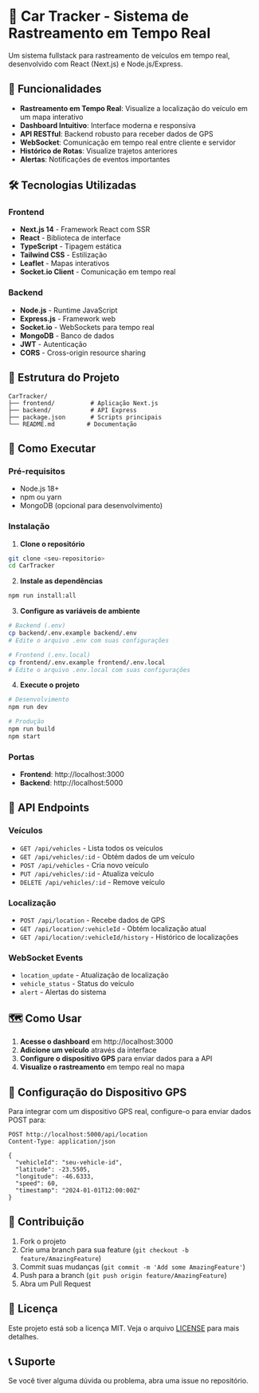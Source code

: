 # 🚗 Car Tracker - Sistema de Rastreamento em Tempo Real

Um sistema fullstack para rastreamento de veículos em tempo real, desenvolvido com React (Next.js) e Node.js/Express.

## 🚀 Funcionalidades

- **Rastreamento em Tempo Real**: Visualize a localização do veículo em um mapa interativo
- **Dashboard Intuitivo**: Interface moderna e responsiva
- **API RESTful**: Backend robusto para receber dados de GPS
- **WebSocket**: Comunicação em tempo real entre cliente e servidor
- **Histórico de Rotas**: Visualize trajetos anteriores
- **Alertas**: Notificações de eventos importantes

## 🛠️ Tecnologias Utilizadas

### Frontend

- **Next.js 14** - Framework React com SSR
- **React** - Biblioteca de interface
- **TypeScript** - Tipagem estática
- **Tailwind CSS** - Estilização
- **Leaflet** - Mapas interativos
- **Socket.io Client** - Comunicação em tempo real

### Backend

- **Node.js** - Runtime JavaScript
- **Express.js** - Framework web
- **Socket.io** - WebSockets para tempo real
- **MongoDB** - Banco de dados
- **JWT** - Autenticação
- **CORS** - Cross-origin resource sharing

## 📁 Estrutura do Projeto

```
CarTracker/
├── frontend/          # Aplicação Next.js
├── backend/           # API Express
├── package.json       # Scripts principais
└── README.md         # Documentação
```

## 🚀 Como Executar

### Pré-requisitos

- Node.js 18+
- npm ou yarn
- MongoDB (opcional para desenvolvimento)

### Instalação

1. **Clone o repositório**

```bash
git clone <seu-repositorio>
cd CarTracker
```

2. **Instale as dependências**

```bash
npm run install:all
```

3. **Configure as variáveis de ambiente**

```bash
# Backend (.env)
cp backend/.env.example backend/.env
# Edite o arquivo .env com suas configurações

# Frontend (.env.local)
cp frontend/.env.example frontend/.env.local
# Edite o arquivo .env.local com suas configurações
```

4. **Execute o projeto**

```bash
# Desenvolvimento
npm run dev

# Produção
npm run build
npm start
```

### Portas

- **Frontend**: http://localhost:3000
- **Backend**: http://localhost:5000

## 📡 API Endpoints

### Veículos

- `GET /api/vehicles` - Lista todos os veículos
- `GET /api/vehicles/:id` - Obtém dados de um veículo
- `POST /api/vehicles` - Cria novo veículo
- `PUT /api/vehicles/:id` - Atualiza veículo
- `DELETE /api/vehicles/:id` - Remove veículo

### Localização

- `POST /api/location` - Recebe dados de GPS
- `GET /api/location/:vehicleId` - Obtém localização atual
- `GET /api/location/:vehicleId/history` - Histórico de localizações

### WebSocket Events

- `location_update` - Atualização de localização
- `vehicle_status` - Status do veículo
- `alert` - Alertas do sistema

## 🗺️ Como Usar

1. **Acesse o dashboard** em http://localhost:3000
2. **Adicione um veículo** através da interface
3. **Configure o dispositivo GPS** para enviar dados para a API
4. **Visualize o rastreamento** em tempo real no mapa

## 🔧 Configuração do Dispositivo GPS

Para integrar com um dispositivo GPS real, configure-o para enviar dados POST para:

```
POST http://localhost:5000/api/location
Content-Type: application/json

{
  "vehicleId": "seu-vehicle-id",
  "latitude": -23.5505,
  "longitude": -46.6333,
  "speed": 60,
  "timestamp": "2024-01-01T12:00:00Z"
}
```

## 🤝 Contribuição

1. Fork o projeto
2. Crie uma branch para sua feature (`git checkout -b feature/AmazingFeature`)
3. Commit suas mudanças (`git commit -m 'Add some AmazingFeature'`)
4. Push para a branch (`git push origin feature/AmazingFeature`)
5. Abra um Pull Request

## 📄 Licença

Este projeto está sob a licença MIT. Veja o arquivo [LICENSE](LICENSE) para mais detalhes.

## 📞 Suporte

Se você tiver alguma dúvida ou problema, abra uma issue no repositório.
